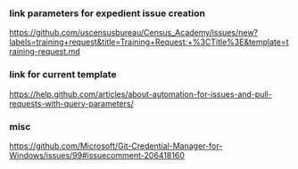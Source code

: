 
### link parameters for expedient issue creation
https://github.com/uscensusbureau/Census_Academy/issues/new?labels=training+request&title=Training+Request:+%3CTitle%3E&template=training-request.md

### link for current template
https://help.github.com/articles/about-automation-for-issues-and-pull-requests-with-query-parameters/

### misc
https://github.com/Microsoft/Git-Credential-Manager-for-Windows/issues/99#issuecomment-206418160

